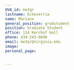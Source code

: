 ```yaml
---
UVA_id: me3qr
lastname: Echeverria
name: Mariano
general_position: gradstudent
position: Graduate Student
office: 114 Kerchof Hall
phone: 434-243-8698
email: me3qr@virginia.edu
image:
personal_page:


---
```

